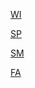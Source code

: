 [WI](https://gr33ncamper.github.io/Paul-s-Website/YRS/2024/WI/index)

[SP](https://gr33ncamper.github.io/Paul-s-Website/YRS/2024/SP/index)

[SM](https://gr33ncamper.github.io/Paul-s-Website/YRS/2024/SM/index)

[FA](https://gr33ncamper.github.io/Paul-s-Website/YRS/2024/FA/index)

